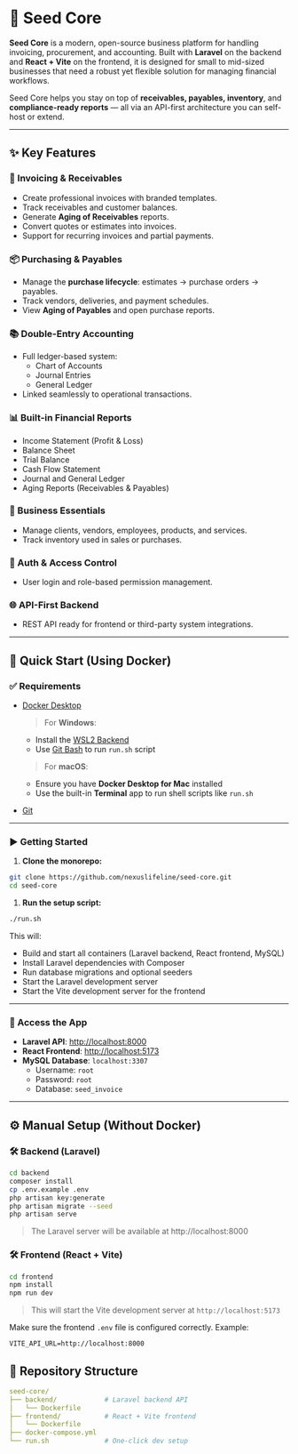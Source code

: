 # 🌱 Seed Core

**Seed Core** is a modern, open-source business platform for handling invoicing, procurement, and accounting. Built with **Laravel** on the backend and **React + Vite** on the frontend, it is designed for small to mid-sized businesses that need a robust yet flexible solution for managing financial workflows.

Seed Core helps you stay on top of **receivables, payables, inventory**, and **compliance-ready reports** — all via an API-first architecture you can self-host or extend.

---

## ✨ Key Features

### 🧾 Invoicing & Receivables
- Create professional invoices with branded templates.
- Track receivables and customer balances.
- Generate **Aging of Receivables** reports.
- Convert quotes or estimates into invoices.
- Support for recurring invoices and partial payments.

### 📦 Purchasing & Payables
- Manage the **purchase lifecycle**: estimates → purchase orders → payables.
- Track vendors, deliveries, and payment schedules.
- View **Aging of Payables** and open purchase reports.

### 📚 Double-Entry Accounting
- Full ledger-based system:
  - Chart of Accounts
  - Journal Entries
  - General Ledger
- Linked seamlessly to operational transactions.

### 📊 Built-in Financial Reports
- Income Statement (Profit & Loss)
- Balance Sheet
- Trial Balance
- Cash Flow Statement
- Journal and General Ledger
- Aging Reports (Receivables & Payables)

### 👥 Business Essentials
- Manage clients, vendors, employees, products, and services.
- Track inventory used in sales or purchases.

### 🔐 Auth & Access Control
- User login and role-based permission management.

### 🌐 API-First Backend
- REST API ready for frontend or third-party system integrations.

---

## 🐳 Quick Start (Using Docker)

### ✅ Requirements

- [Docker Desktop](https://www.docker.com/products/docker-desktop)

  > For **Windows**:
  - Install the [WSL2 Backend](https://docs.microsoft.com/en-us/windows/wsl/)
  - Use [Git Bash](https://gitforwindows.org/) to run `run.sh` script

  > For **macOS**:
  - Ensure you have **Docker Desktop for Mac** installed
  - Use the built-in **Terminal** app to run shell scripts like `run.sh`

- [Git](https://git-scm.com/)


---

### ▶️ Getting Started

1. **Clone the monorepo:**

```bash
git clone https://github.com/nexuslifeline/seed-core.git
cd seed-core
```

1. **Run the setup script:**

```bash
./run.sh
```

This will:

- Build and start all containers (Laravel backend, React frontend, MySQL)
- Install Laravel dependencies with Composer
- Run database migrations and optional seeders
- Start the Laravel development server
- Start the Vite development server for the frontend

---

### 🔗 Access the App

- **Laravel API**: [http://localhost:8000](http://localhost:8000)  
- **React Frontend**: [http://localhost:5173](http://localhost:5173)  
- **MySQL Database**: `localhost:3307`  
  - Username: `root`  
  - Password: `root`  
  - Database: `seed_invoice`

---

## ⚙️ Manual Setup (Without Docker)

### 🛠 Backend (Laravel)

```bash
cd backend
composer install
cp .env.example .env
php artisan key:generate
php artisan migrate --seed
php artisan serve
```

> The Laravel server will be available at http://localhost:8000

### 🛠 Frontend (React + Vite)

```bash
cd frontend
npm install
npm run dev
```

> This will start the Vite development server at `http://localhost:5173`

Make sure the frontend `.env` file is configured correctly. Example:

```env
VITE_API_URL=http://localhost:8000
```


## 📁 Repository Structure

```yaml
seed-core/
├── backend/            # Laravel backend API
│   └── Dockerfile
├── frontend/           # React + Vite frontend
│   └── Dockerfile
├── docker-compose.yml
└── run.sh              # One-click dev setup
```



